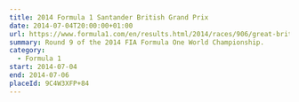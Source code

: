 ```yaml
---
title: 2014 Formula 1 Santander British Grand Prix
date: 2014-07-04T20:00:00+01:00
url: https://www.formula1.com/en/results.html/2014/races/906/great-britain.html
summary: Round 9 of the 2014 FIA Formula One World Championship.
category:
  - Formula 1
start: 2014-07-04
end: 2014-07-06
placeId: 9C4W3XFP+84
---
```

